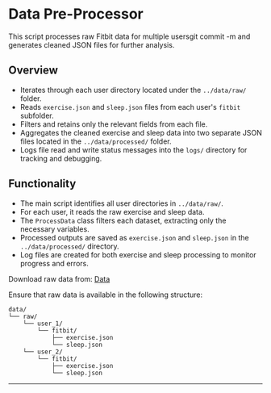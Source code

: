 # Data Pre-Processor

This script processes raw Fitbit data for multiple usersgit commit -m  and generates cleaned JSON files for further analysis.

## Overview

- Iterates through each user directory located under the `../data/raw/` folder.
- Reads `exercise.json` and `sleep.json` files from each user's `fitbit` subfolder.
- Filters and retains only the relevant fields from each file.
- Aggregates the cleaned exercise and sleep data into two separate JSON files located in the `../data/processed/` folder.
- Logs file read and write status messages into the `logs/` directory for tracking and debugging.

## Functionality

- The main script identifies all user directories in `../data/raw/`.
- For each user, it reads the raw exercise and sleep data.
- The `ProcessData` class filters each dataset, extracting only the necessary variables.
- Processed outputs are saved as `exercise.json` and `sleep.json` in the `../data/processed/` directory.
- Log files are created for both exercise and sleep processing to monitor progress and errors.

Download raw data from: [Data](https://datasets.simula.no/pmdata/)

Ensure that raw data is available in the following structure: 
```
data/
└── raw/
    └── user_1/
        └── fitbit/
            ├── exercise.json
            └── sleep.json
    └── user_2/
        └── fitbit/
            ├── exercise.json
            └── sleep.json
```

---

